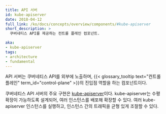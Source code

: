 ```yaml
---
title: API 서버
id: kube-apiserver
date: 2018-04-12
full_link: /ko/docs/concepts/overview/components/#kube-apiserver
short_description: >
  쿠버네티스 API를 제공하는 컨트롤 플레인 컴포넌트.

aka:
- kube-apiserver
tags:
- architecture
- fundamental
---
```

API 서버는 쿠버네티스 API를 외부에 노출하며, {{< glossary_tooltip text="컨트롤 플레인" term_id="control-plane" >}}의 진입점 역할을 하는 컴포넌트이다.

<!--more-->

쿠버네티스 API 서버의 주요 구현은 [kube-apiserver](/docs/reference/generated/kube-apiserver/)이다.
kube-apiserver는 수평 확장이 가능하도록 설계되어, 여러 인스턴스를 배포해 확장할 수 있다. 
여러 kube-apiserver 인스턴스를 실행하고, 인스턴스 간의 트래픽을 균형 있게 조절할 수 있다.
